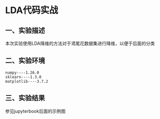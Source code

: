# LDA代码实战

## 一、实验描述

本次实验使用LDA降维的方法对于鸢尾花数据集进行降维，以便于后面的分类

## 二、实验环境

```
numpy----1.26.0
sklearn----1.3.0
matplotlib----3.7.2
```

## 三、实验结果

参见jupyterbook后面的示例图
